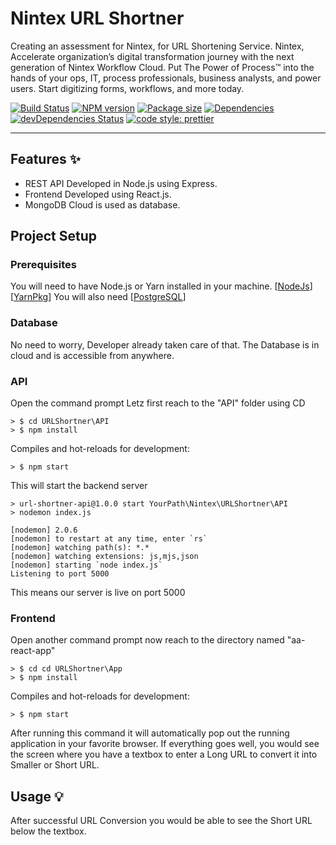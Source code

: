 # Nintex URL Shortner
Creating an assessment for Nintex, for URL Shortening Service. Nintex, Accelerate organization’s digital transformation journey with the next generation of Nintex Workflow Cloud. Put The Power of Process™ into the hands of your ops, IT, process professionals, business analysts, and power users. Start digitizing forms, workflows, and more today. 

[![Build Status](https://travis-ci.com/mohit5783/Nintex/URLShortner/API.svg?branch=master)](https://travis-ci.com/mohit5783/Nintex/URLShortner/API)
[![NPM version](https://img.shields.io/npm/v/Nintex/URLShortner/API?style=flat-square)](https://img.shields.io/npm/v/Nintex/URLShortner/API?style=flat-square)
[![Package size](https://img.shields.io/bundlephobia/min/Nintex/URLShortner/API)](https://img.shields.io/bundlephobia/min/Nintex/URLShortner/API)
[![Dependencies](https://img.shields.io/david/mohit5783/Nintex/URLShortner/API.svg?style=popout-square)](https://david-dm.org/mohit5783/Nintex/URLShortner/API)
[![devDependencies Status](https://david-dm.org/mohit5783/Nintex/URLShortner/API/dev-status.svg?style=flat-square)](https://david-dm.org/mohit5783/Nintex/URLShortner/API?type=dev)
[![code style: prettier](https://img.shields.io/badge/code_style-prettier-ff69b4.svg?style=flat-square)](https://github.com/prettier/prettier)


---
## Features ✨
* REST API Developed in Node.js using Express.
* Frontend Developed using React.js.
* MongoDB Cloud is used as database.


## Project Setup
### Prerequisites
You will need to have Node.js or Yarn installed in your machine. [[NodeJs](https://nodejs.org/en)] [[YarnPkg](https://yarnpkg.com/)]
You will also need [[PostgreSQL](https://www.postgresql.org/download/)] 
### Database
No need to worry, Developer already taken care of that. The Database is in cloud and is accessible from anywhere. 

### API
Open the command prompt
Letz first reach to the "API" folder using CD
```
> $ cd URLShortner\API
> $ npm install
```
Compiles and hot-reloads for development:
```
> $ npm start
```
This will start the backend server
```
> url-shortner-api@1.0.0 start YourPath\Nintex\URLShortner\API
> nodemon index.js

[nodemon] 2.0.6
[nodemon] to restart at any time, enter `rs`
[nodemon] watching path(s): *.*
[nodemon] watching extensions: js,mjs,json
[nodemon] starting `node index.js`
Listening to port 5000

```
This means our server is live on port 5000

### Frontend
Open another command prompt
now reach to the directory named "aa-react-app" 
```
> $ cd cd URLShortner\App 
> $ npm install
```
Compiles and hot-reloads for development:
```
> $ npm start
```
After running this command it will automatically pop out the running application in your favorite browser. If everything goes well, you would see the screen where you have a textbox to enter a Long URL to convert it into Smaller or Short URL.

## Usage 💡
After successful URL Conversion you would be able to see the Short URL below the textbox. 
